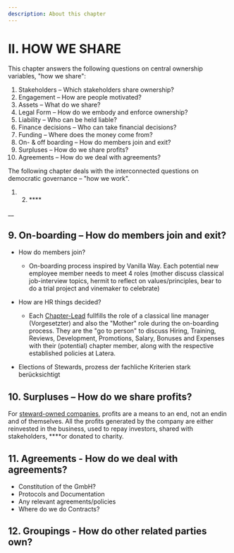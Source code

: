 ```yaml
---
description: About this chapter
---
```


# II. HOW WE SHARE

This chapter answers the following questions on central ownership variables, "how we share":

1. Stakeholders – Which stakeholders share ownership?
2. Engagement – How are people motivated?
3. Assets – What do we share?
4. Legal Form – How do we embody and enforce ownership?
5. Liability – Who can be held liable?
6. Finance decisions – Who can take financial decisions?
7. Funding – Where does the money come from?
8. On- & off boarding – How do members join and exit?
9. Surpluses – How do we share profits?
10. Agreements – How do we deal with agreements?

The following chapter deals with the interconnected questions on democratic governance – "how we work".

1. 2. \*\*\*\*









\_\_





## **9. On-boarding – How do members join and exit?**

* How do members join?

  * On-boarding process inspired by Vanilla Way. Each potential new employee member needs to meet 4 roles \(mother discuss classical job-interview topics, hermit to reflect on values/principles, bear to do a trial project and vinemaker to celebrate\)

* How are HR things decided?
  * Each [Chapter-Lead](https://latera.gitbook.io/handbook/~/edit/drafts/-LVd2hDDYaa43RNx6Mjx/how-we-work-democracy-at-latera#7-structure-what-units-do-exist-and-how-do-they-relate) fullfills the role of a classical line manager \(Vorgesetzter\) and also the "Mother" role during the on-boarding process. They are the "go to person" to discuss Hiring, Training, Reviews, Development, Promotions, Salary, Bonuses and Expenses with their \(potential\) chapter member, along with the respective established policies at Latera.



* Elections of Stewards, prozess der fachliche Kriterien stark berücksichtigt

## 10. Surpluses – How do we share profits?

For [steward-owned companies](https://purpose-economy.org/wp-content/uploads/2018/11/Purpose_Booklet_EN_Digital.pdf), profits are a means to an end, not an endin and of themselves. All the profits generated by the company are either reinvested in the business, used to repay investors, shared with stakeholders, ****or donated to charity.

## **11. Agreements - How do we deal with agreements?**

* Constitution of the GmbH?
* Protocols and Documentation
* Any relevant agreements/policies
* Where do we do Contracts?

## **12. Groupings - How do other related parties own?**

